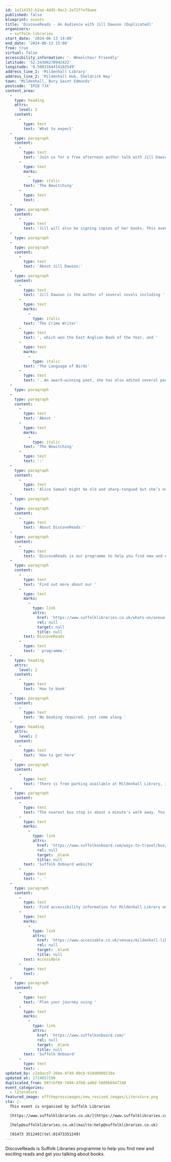 ```yaml
---
id: 1a114332-b2aa-4d45-9ac2-2e72ffe78aee
published: false
blueprint: events
title: 'DiscoveReads - An Audience with Jill Dawson (Duplicated)'
organisers:
  - suffolk-libraries
start_date: '2024-06-13 14:00'
end_date: '2024-06-13 15:00'
free: true
virtual: false
accessibility_information: '- Wheelchair Friendly'
latitude: '52.34306270942422'
longitude: '0.5003164414102549'
address_line_1: 'Mildenhall Library'
address_line_2: 'Mildenhall Hub, Sheldrick Way'
town: 'Mildenhall, Bury Saint Edmunds'
postcode: 'IP28 7JX'
content_area:
  -
    type: heading
    attrs:
      level: 2
    content:
      -
        type: text
        text: 'What to expect'
  -
    type: paragraph
    content:
      -
        type: text
        text: 'Join us for a free afternoon author talk with Jill Dawson, award-winning poet and writer! Jill will be talking to us about her writing career and her latest novel, '
      -
        type: text
        marks:
          -
            type: italic
        text: 'The Bewitching'
      -
        type: text
        text: .
  -
    type: paragraph
    content:
      -
        type: text
        text: 'Jill will also be signing copies of her books. This event is free to attend but refreshments will be available for a donation.'
  -
    type: paragraph
  -
    type: paragraph
    content:
      -
        type: text
        text: 'About Jill Dawson:'
  -
    type: paragraph
    content:
      -
        type: text
        text: 'Jill Dawson is the author of several novels including '
      -
        type: text
        marks:
          -
            type: italic
        text: 'The Crime Writer'
      -
        type: text
        text: ', which won the East Anglian Book of the Year, and '
      -
        type: text
        marks:
          -
            type: italic
        text: 'The Language of Birds'
      -
        type: text
        text: '. An award-winning poet, she has also edited several poetry and short story anthologies.'
  -
    type: paragraph
  -
    type: paragraph
    content:
      -
        type: text
        text: 'About '
      -
        type: text
        marks:
          -
            type: italic
        text: 'The Bewitching'
      -
        type: text
        text: ':'
  -
    type: paragraph
    content:
      -
        type: text
        text: 'Alice Samuel might be old and sharp-tongued but she’s no fool. Visiting her new neighbours in her Fenland village, she can tell Squire Throckmorton’s family is troubled. Yet when one of the daughters accuses her of witchcraft, Alice fails to grasp the danger she faces.'
  -
    type: paragraph
  -
    type: paragraph
    content:
      -
        type: text
        text: 'About DiscoveReads:'
  -
    type: paragraph
    content:
      -
        type: text
        text: 'DiscoveReads is our programme to help you find new and exciting reads and get you talking about books. With a selection of five great books recommended by readers, DiscoveReads is a unique way to take your reading to new places. All you need is your library card and an open mind!'
  -
    type: paragraph
    content:
      -
        type: text
        text: 'Find out more about our '
      -
        type: text
        marks:
          -
            type: link
            attrs:
              href: 'https://www.suffolklibraries.co.uk/whats-on/annual-events/discovereads'
              rel: null
              target: null
              title: null
        text: DiscoveReads
      -
        type: text
        text: ' programme.'
  -
    type: heading
    attrs:
      level: 2
    content:
      -
        type: text
        text: 'How to book'
  -
    type: paragraph
    content:
      -
        type: text
        text: 'No booking required, just come along.'
  -
    type: heading
    attrs:
      level: 2
    content:
      -
        type: text
        text: 'How to get here'
  -
    type: paragraph
    content:
      -
        type: text
        text: 'There is free parking available at Mildenhall Library, including Blue Badge bays. '
  -
    type: paragraph
    content:
      -
        type: text
        text: "The nearest bus stop is about a minute's walk away. You can find up-to-date bus timetables on the "
      -
        type: text
        marks:
          -
            type: link
            attrs:
              href: 'https://www.suffolkonboard.com/ways-to-travel/bus/'
              rel: null
              target: _blank
              title: null
        text: 'Suffolk Onboard website'
      -
        type: text
        text: '. '
  -
    type: paragraph
    content:
      -
        type: text
        text: 'Find accessibility information for Mildenhall Library on '
      -
        type: text
        marks:
          -
            type: link
            attrs:
              href: 'https://www.accessable.co.uk/venues/mildenhall-library'
              rel: null
              target: _blank
              title: null
        text: AccessAble
      -
        type: text
        text: .
  -
    type: paragraph
    content:
      -
        type: text
        text: 'Plan your journey using '
      -
        type: text
        marks:
          -
            type: link
            attrs:
              href: 'https://www.suffolkonboard.com/'
              rel: null
              target: _blank
              title: null
        text: 'Suffolk Onboard'
      -
        type: text
        text: .
updated_by: c2a9acd7-26be-4f49-89cb-918d0960210a
updated_at: 1714657199
duplicated_from: 987cbf88-7494-47b0-ad8d-5689b6947248
event_categories:
  - literature
featured_image: offthepressimages/new_resized_images/Literature.png
cta: |-
  This event is organised by Suffolk Libraries

  [https://www.suffolklibraries.co.uk/](https://www.suffolklibraries.co.uk/) 

  [help@suffolklibraries.co.uk](mailto:help@suffolklibraries.co.uk)

  [01473 351249](tel:01473351249)
---
```

DiscoveReads is Suffolk Libraries programme to help you find new and exciting reads and get you talking about books.